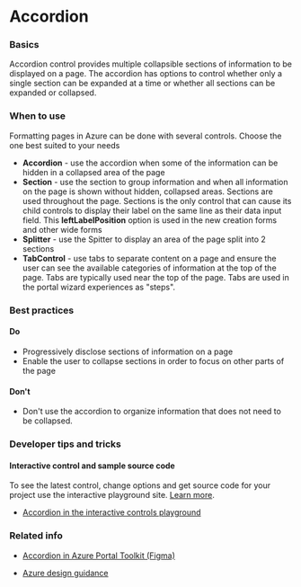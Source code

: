 ﻿# Accordion

 
<a name="basics"></a>
### Basics
Accordion control provides multiple collapsible sections of information to be displayed on a page.  The accordion has options to control whether only a single section can be expanded at a time or whether all sections can be expanded or collapsed.


<!-- TODO get an IMAGE to embed here -->

<!-- TODO get an SAMPLE CODE to embed here -->

 
<a name="when-to-use"></a>
### When to use
Formatting pages in Azure can be done with several controls.  Choose the one best suited to your needs
* **Accordion** - use the accordion when some of the information can be hidden in a collapsed area of the page
* **Section** - use the section to group information and when all information on the page is shown without hidden, collapsed areas.  Sections are used throughout the page.  Sections is the only control that can cause its child controls to display their label on the same line as their data input field.  This **leftLabelPosition** option is used in the new creation forms and other wide forms
* **Splitter** - use the Spitter to display an area of the page split into 2 sections
* **TabControl** - use tabs to separate content on a page and ensure the user can see the available categories of information at the top of the page.  Tabs are typically used near the top of the page.  Tabs are used in the portal wizard experiences as "steps".



 
<a name="best-practices"></a>
### Best practices

<a name="best-practices-do"></a>
#### Do

* Progressively disclose sections of information on a page
* Enable the user to collapse sections in order to focus on other parts of the page

<a name="best-practices-don-t"></a>
#### Don&#39;t

* Don't use the accordion to organize information that does not need to be collapsed.



 
<a name="developer-tips-and-tricks"></a>
### Developer tips and tricks



<a name="developer-tips-and-tricks-interactive-control-and-sample-source-code"></a>
#### Interactive control and sample source code
To see the latest control, change options and get source code for your project use the interactive playground site.  [Learn more](./top-extensions-controls-playground.md).

*  <a href="https://ms.portal.azure.com/?Microsoft_Azure_Playground=true#blade/Microsoft_Azure_Playground/ControlsIndexBlade/Accordion_create_Playground" target="_blank">Accordion in the interactive controls playground</a>

 

 
<a name="related-info"></a>
### Related info

* <a href="https://www.figma.com/file/Bwn8rmUOYtnPRwA3JoQTBn/Azure-Portal-Toolkit?node-id=3410%3A7557" target="_blank">Accordion in Azure Portal Toolkit (Figma)</a>

* [Azure design guidance](http://aka.ms/portalfx/design)


